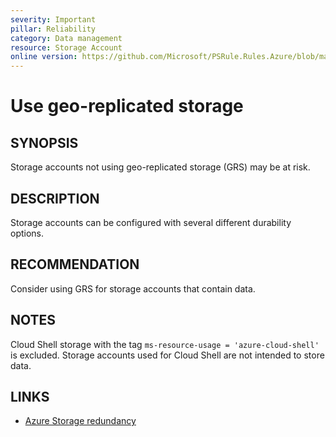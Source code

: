 ```yaml
---
severity: Important
pillar: Reliability
category: Data management
resource: Storage Account
online version: https://github.com/Microsoft/PSRule.Rules.Azure/blob/main/docs/rules/en/Azure.Storage.UseReplication.md
---
```


# Use geo-replicated storage

## SYNOPSIS

Storage accounts not using geo-replicated storage (GRS) may be at risk.

## DESCRIPTION

Storage accounts can be configured with several different durability options.

## RECOMMENDATION

Consider using GRS for storage accounts that contain data.

## NOTES

Cloud Shell storage with the tag `ms-resource-usage = 'azure-cloud-shell'` is excluded.
Storage accounts used for Cloud Shell are not intended to store data.

## LINKS

- [Azure Storage redundancy](https://docs.microsoft.com/en-us/azure/storage/common/storage-redundancy)
